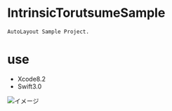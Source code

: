 # IntrinsicTorutsumeSample
```
AutoLayout Sample Project.
```
# use
- Xcode8.2
- Swift3.0

![イメージ](http://imgur.com/Qaboao2.png)
